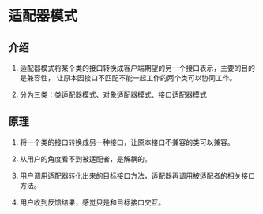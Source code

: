 # 适配器模式

## 介绍

1. 适配器模式将某个类的接口转换成客户端期望的另一个接口表示，主要的目的是兼容性，
让原本因接口不匹配不能一起工作的两个类可以协同工作。

2. 分为三类：类适配器模式、对象适配器模式、接口适配器模式

## 原理

1. 将一个类的接口转换成另一种接口，让原本接口不兼容的类可以兼容。

2. 从用户的角度看不到被适配者，是解耦的。

3. 用户调用适配器转化出来的目标接口方法，适配器再调用被适配者的相关接口方法。

4. 用户收到反馈结果，感觉只是和目标接口交互。

